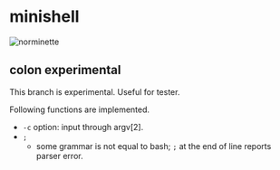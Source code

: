 # minishell

![norminette](https://github.com/tsudo42/minishell/actions/workflows/norm.yml/badge.svg)

## colon experimental

This branch is experimental.
Useful for tester.

Following functions are implemented.

- `-c` option: input through argv[2].
- `;`
  - some grammar is not equal to bash; `;` at the end of line reports parser error.
